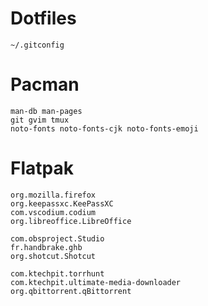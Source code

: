 # Dotfiles

```
~/.gitconfig
```

# Pacman

```
man-db man-pages
git gvim tmux
noto-fonts noto-fonts-cjk noto-fonts-emoji
```

# Flatpak

```
org.mozilla.firefox
org.keepassxc.KeePassXC
com.vscodium.codium
org.libreoffice.LibreOffice

com.obsproject.Studio
fr.handbrake.ghb
org.shotcut.Shotcut

com.ktechpit.torrhunt
com.ktechpit.ultimate-media-downloader
org.qbittorrent.qBittorrent
```
